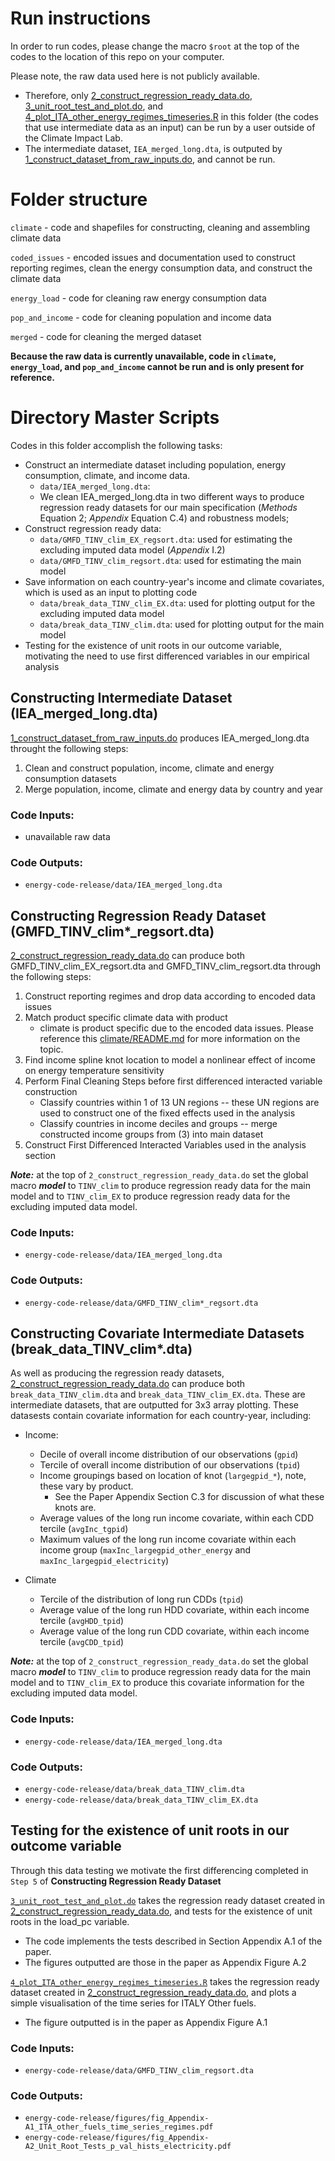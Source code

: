 # Run instructions

In order to run codes, please change the macro `$root` at the top of the codes to the location of this repo on your computer. 

Please note, the raw data used here is not publicly available. 
* Therefore, only [2_construct_regression_ready_data.do](https://gitlab.com/ClimateImpactLab/Impacts/energy-code-release/blob/master/0_make_dataset/2_construct_regression_ready_data.do), 
[3_unit_root_test_and_plot.do](https://gitlab.com/ClimateImpactLab/Impacts/energy-code-release/blob/master/0_make_dataset/3_unit_root_test_and_plot.do), and
[4_plot_ITA_other_energy_regimes_timeseries.R](https://gitlab.com/ClimateImpactLab/Impacts/energy-code-release/blob/master/0_make_dataset/4_plot_ITA_other_energy_regimes_timeseries.R)
in this folder (the codes that use intermediate data as an input) can be run by a user outside of the Climate Impact Lab. 
* The intermediate dataset, `IEA_merged_long.dta`, is outputed by  [1_construct_dataset_from_raw_inputs.do](https://gitlab.com/ClimateImpactLab/Impacts/energy-code-release/blob/master/0_make_dataset/1_construct_dataset_from_raw_inputs.do), and cannot be run.

# Folder structure

`climate` - code and shapefiles for constructing, cleaning and assembling climate data 

`coded_issues` - encoded issues and documentation used to construct reporting regimes, clean the energy consumption data, and construct the climate data

`energy_load` - code for cleaning raw energy consumption data

`pop_and_income` - code for cleaning population and income data

`merged` - code for cleaning the merged dataset

**Because the raw data is currently unavailable, code in `climate`, `energy_load`, and `pop_and_income` cannot be run and is only present for reference.**

# Directory Master Scripts

Codes in this folder accomplish the following tasks:
* Construct an intermediate dataset including population, energy consumption, climate, and income data. 
    * `data/IEA_merged_long.dta`: 
    *  We clean IEA_merged_long.dta in two different ways to produce regression ready datasets for our main specification (*Methods* Equation 2; *Appendix* Equation C.4) and robustness models;
* Construct regression ready data:
    * `data/GMFD_TINV_clim_EX_regsort.dta`: used for estimating the excluding imputed data model (*Appendix* I.2)
    * `data/GMFD_TINV_clim_regsort.dta`: used for estimating the main model
* Save information on each country-year's income and climate covariates, which is used as an input to plotting code
    * `data/break_data_TINV_clim_EX.dta`: used for plotting output for the excluding imputed data model
    * `data/break_data_TINV_clim.dta`: used for plotting output for the main model
* Testing for the existence of unit roots in our outcome variable, motivating the need to use first differenced variables in our empirical analysis

## Constructing Intermediate Dataset (IEA_merged_long.dta)

[1_construct_dataset_from_raw_inputs.do](https://gitlab.com/ClimateImpactLab/Impacts/energy-code-release/blob/master/0_make_dataset/1_construct_dataset_from_raw_inputs.do) produces IEA_merged_long.dta throught the following steps:
1. Clean and construct population, income, climate and energy consumption datasets
2. Merge population, income, climate and energy data by country and year

### Code Inputs:
* unavailable raw data

### Code Outputs:
* `energy-code-release/data/IEA_merged_long.dta`

## Constructing Regression Ready Dataset (GMFD_TINV_clim*_regsort.dta)

[2_construct_regression_ready_data.do](https://gitlab.com/ClimateImpactLab/Impacts/energy-code-release/blob/master/0_make_dataset/2_construct_regression_ready_data.do) can produce both GMFD_TINV_clim_EX_regsort.dta and GMFD_TINV_clim_regsort.dta through the following steps:
1. Construct reporting regimes and drop data according to encoded data issues
2. Match product specific climate data with product
    * climate is product specific due to the encoded data issues. Please reference this [climate/README.md](https://gitlab.com/ClimateImpactLab/Impacts/energy-code-release/blob/master/0_make_dataset/climate/README.md) for more information on the topic.
3. Find income spline knot location to model a nonlinear effect of income on energy temperature sensitivity
4. Perform Final Cleaning Steps before first differenced interacted variable construction
	* Classify countries within 1 of 13 UN regions -- these UN regions are used to construct one of the fixed effects used in the analysis
	* Classify countries in income deciles and groups -- merge constructed income groups from (3) into main dataset
5. Construct First Differenced Interacted Variables used in the analysis section

***Note:*** at the top of `2_construct_regression_ready_data.do` set the global macro ***model*** to `TINV_clim` to produce regression ready data for the main model and to `TINV_clim_EX` to produce regression ready data for the excluding imputed data model.

### Code Inputs:
* `energy-code-release/data/IEA_merged_long.dta`

### Code Outputs:
* `energy-code-release/data/GMFD_TINV_clim*_regsort.dta`

## Constructing Covariate Intermediate Datasets (break_data_TINV_clim*.dta)

As well as producing the regression ready datasets, [2_construct_regression_ready_data.do](https://gitlab.com/ClimateImpactLab/Impacts/energy-code-release/blob/master/0_make_dataset/2_construct_regression_ready_data.do) 
can produce both `break_data_TINV_clim.dta` and `break_data_TINV_clim_EX.dta`. These are intermediate 
datasets, that are outputted for 3x3 array plotting. These datasests contain covariate information for each 
country-year, including:
* Income: 
    * Decile of overall income distribution of our observations (`gpid`)
    * Tercile of overall income distribution of our observations (`tpid`)
    * Income groupings based on location of knot (`largegpid_*`), note, these vary by product. 
        * See the Paper Appendix Section C.3 for discussion of what these knots are.  
    * Average values of the long run income covariate, within each CDD tercile (`avgInc_tgpid`)
    * Maximum values of the long run income covariate within each income group (`maxInc_largegpid_other_energy` and `maxInc_largegpid_electricity`)

* Climate
    * Tercile of the distribution of long run CDDs (`tpid`)
    * Average value of the long run HDD covariate, within each income tercile (`avgHDD_tpid`)
    * Average value of the long run CDD covariate, within each income tercile (`avgCDD_tpid`)

***Note:*** at the top of `2_construct_regression_ready_data.do` set the global macro ***model*** to `TINV_clim` to produce regression ready data for the main model and to `TINV_clim_EX` to produce this covariate information for the excluding imputed data model.

### Code Inputs:
* `energy-code-release/data/IEA_merged_long.dta`

### Code Outputs:
* `energy-code-release/data/break_data_TINV_clim.dta`
* `energy-code-release/data/break_data_TINV_clim_EX.dta`

## Testing for the existence of unit roots in our outcome variable
Through this data testing we motivate the first differencing completed in `Step 5` of **Constructing Regression Ready Dataset**

[`3_unit_root_test_and_plot.do`](https://gitlab.com/ClimateImpactLab/Impacts/energy-code-release/blob/master/0_make_dataset/3_unit_root_test_and_plot.do) takes the regression ready dataset created in [2_construct_regression_ready_data.do](https://gitlab.com/ClimateImpactLab/Impacts/energy-code-release/blob/master/0_make_dataset/2_construct_regression_ready_data.do), and tests for the existence of unit roots in the load_pc variable.
* The code implements the tests described in Section Appendix A.1 of the paper. 
* The figures outputted are those in the paper as Appendix Figure A.2

[`4_plot_ITA_other_energy_regimes_timeseries.R`](https://gitlab.com/ClimateImpactLab/Impacts/energy-code-release/blob/master/0_make_dataset/4_plot_ITA_other_energy_regimes_timeseries.R) takes the regression ready dataset created in [2_construct_regression_ready_data.do](https://gitlab.com/ClimateImpactLab/Impacts/energy-code-release/blob/master/0_make_dataset/2_construct_regression_ready_data.do), and plots a simple visualisation of the time series for ITALY Other fuels.
* The figure outputted is in the paper as Appendix Figure A.1


### Code Inputs:
* `energy-code-release/data/GMFD_TINV_clim_regsort.dta`

### Code Outputs:
* `energy-code-release/figures/fig_Appendix-A1_ITA_other_fuels_time_series_regimes.pdf`
* `energy-code-release/figures/fig_Appendix-A2_Unit_Root_Tests_p_val_hists_electricity.pdf`
